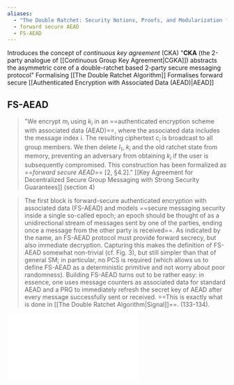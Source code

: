 ```yaml
---
aliases:
  - "The Double Ratchet: Security Notions, Proofs, and Modularization for the Signal Protocol"
  - forward secure AEAD
  - FS-AEAD
---
```

Introduces the concept of *continuous key agreement* (CKA)
"**CKA** (the 2-party analogue of [[Continuous Group Key Agreement|CGKA]]) abstracts the asymmetric core of a double-ratchet based 2-party secure messaging protocol" 
Formalising [[The Double Ratchet Algorithm]]
Formalises forward secure [[Authenticated Encryption with Associated Data (AEAD)|AEAD]]
## FS-AEAD
>"We encrypt $m_i$ using $k_i$ in an ==authenticated encryption scheme with associated data (AEAD)==, where the associated data includes the message index i. The resulting ciphertext $c_i$ is broadcast to all group members. We then delete $I_1$, $k_i$ and the old ratchet state from memory, preventing an adversary from obtaining $k_i$ if the user is subsequently compromised. This construction has been formalized as ==*forward secure AEAD*== [2, §4.2]." [[Key Agreement for Decentralized Secure Group Messaging with Strong Security Guarantees]] (section 4)

>The first block is forward-secure authenticated encryption with associated data (FS-AEAD) and models ==secure messaging security inside a single so-called epoch; an epoch should be thought of as a unidirectional stream of messages sent by one of the parties, ending once a message from the other party is received==. As indicated by the name, an FS-AEAD protocol must provide forward secrecy, but also immediate decryption. Capturing this makes the definition of FS-AEAD somewhat non-trivial (cf. Fig. 3), but still simpler than that of general SM; in particular, no PCS is required (which allows us to define FS-AEAD as a deterministic primitive and not worry about poor randomness). Building FS-AEAD turns out to be rather easy: in essence, one uses message counters as associated data for standard AEAD and a PRG to immediately refresh the secret key of AEAD after every message successfully sent or received. ==This is exactly what is done in [[The Double Ratchet Algorithm|Signal]]==. (133-134).

![](../../../../meri-public/garden/784c94c794cb28ba16c4ad78333bbc0a.pdf)
